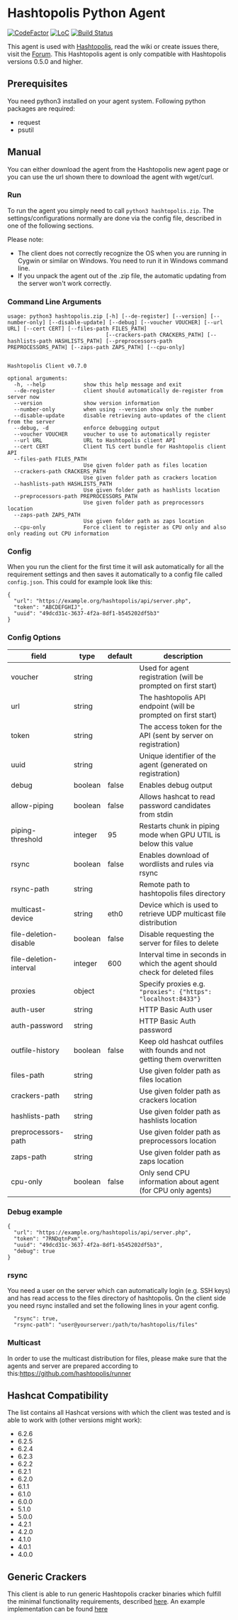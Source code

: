 # Hashtopolis Python Agent

[![CodeFactor](https://www.codefactor.io/repository/github/hashtopolis/agent-python/badge)](https://www.codefactor.io/repository/github/hashtopolis/agent-python)
[![LoC](https://tokei.rs/b1/github/hashtopolis/agent-python?category=code)](https://github.com/hashtopolis/agent-python)
[![Build Status](https://travis-ci.com/hashtopolis/agent-python.svg?branch=master)](https://travis-ci.com/hashtopolis/agent-python)

This agent is used with [Hashtopolis](https://github.com/hashtopolis/server), read the wiki or create issues there, visit the [Forum](https://hashtopolis.org).
This Hashtopolis agent is only compatible with Hashtopolis versions 0.5.0 and higher.

## Prerequisites

You need python3 installed on your agent system. 
Following python packages are required:

* request
* psutil

## Manual

You can either download the agent from the Hashtopolis new agent page or you can use the url shown there to download the agent with 
wget/curl.

### Run

To run the agent you simply need to call `python3 hashtopolis.zip`. The settings/configurations normally are done via the config file, described in one of the following sections.

Please note:
- The client does not correctly recognize the OS when you are running in Cygwin or similar on Windows. You need to run it in Windows command line.
- If you unpack the agent out of the .zip file, the automatic updating from the server won't work correctly.

### Command Line Arguments

```
usage: python3 hashtopolis.zip [-h] [--de-register] [--version] [--number-only] [--disable-update] [--debug] [--voucher VOUCHER] [--url URL] [--cert CERT] [--files-path FILES_PATH]
                               [--crackers-path CRACKERS_PATH] [--hashlists-path HASHLISTS_PATH] [--preprocessors-path PREPROCESSORS_PATH] [--zaps-path ZAPS_PATH] [--cpu-only]


Hashtopolis Client v0.7.0

optional arguments:
  -h, --help            show this help message and exit
  --de-register         client should automatically de-register from server now
  --version             show version information
  --number-only         when using --version show only the number
  --disable-update      disable retrieving auto-updates of the client from the server
  --debug, -d           enforce debugging output
  --voucher VOUCHER     voucher to use to automatically register
  --url URL             URL to Hashtopolis client API
  --cert CERT           Client TLS cert bundle for Hashtopolis client API
  --files-path FILES_PATH
                        Use given folder path as files location
  --crackers-path CRACKERS_PATH
                        Use given folder path as crackers location
  --hashlists-path HASHLISTS_PATH
                        Use given folder path as hashlists location
  --preprocessors-path PREPROCESSORS_PATH
                        Use given folder path as preprocessors location
  --zaps-path ZAPS_PATH
                        Use given folder path as zaps location
  --cpu-only            Force client to register as CPU only and also only reading out CPU information
```

### Config

When you run the client for the first time it will ask automatically for all the requirement settings and then saves it automatically to a config file called `config.json`. This could for example look like this:

```
{
  "url": "https://example.org/hashtopolis/api/server.php", 
  "token": "ABCDEFGHIJ", 
  "uuid": "49dcd31c-3637-4f2a-8df1-b545202df5b3"
}
```

### Config Options

| field                 | type    | default | description                                                                |
|-----------------------|---------|---------|----------------------------------------------------------------------------|
| voucher               | string  |         | Used for agent registration (will be prompted on first start)              |
| url                   | string  |         | The hashtopolis API endpoint (will be prompted on first start)             |
| token                 | string  |         | The access token for the API (sent by server on registration)              |
| uuid                  | string  |         | Unique identifier of the agent (generated on registration)                 |
| debug                 | boolean | false   | Enables debug output                                                       |
| allow-piping          | boolean | false   | Allows hashcat to read password candidates from stdin                      |
| piping-threshold      | integer | 95      | Restarts chunk in piping mode when GPU UTIL is below this value            |
| rsync                 | boolean | false   | Enables download of wordlists and rules via rsync                          |
| rsync-path            | string  |         | Remote path to hashtopolis files directory                                 |
| multicast-device      | string  | eth0    | Device which is used to retrieve UDP multicast file distribution           |
| file-deletion-disable | boolean | false   | Disable requesting the server for files to delete                          |
| file-deletion-interval| integer | 600     | Interval time in seconds in which the agent should check for deleted files |
| proxies               | object  |         | Specify proxies e.g. `"proxies": {"https": "localhost:8433"}`              |
| auth-user             | string  |         | HTTP Basic Auth user                                                       |
| auth-password         | string  |         | HTTP Basic Auth password                                                   |
| outfile-history       | boolean | false   | Keep old hashcat outfiles with founds and not getting them overwritten     |
| files-path            | string  |         | Use given folder path as files location                                    |
| crackers-path         | string  |         | Use given folder path as crackers location                                 |
| hashlists-path        | string  |         | Use given folder path as hashlists location                                |
| preprocessors-path    | string  |         | Use given folder path as preprocessors location                            |
| zaps-path             | string  |         | Use given folder path as zaps location                                     |
| cpu-only              | boolean | false   | Only send CPU information about agent (for CPU only agents)                |

### Debug example

```
{
  "url": "https://example.org/hashtopolis/api/server.php", 
  "token": "7RNDqtnPxm",
  "uuid": "49dcd31c-3637-4f2a-8df1-b545202df5b3",
  "debug": true
}
```

### rsync

You need a user on the server which can automatically login (e.g. SSH keys) and has read access to the files directory of hashtopolis. On the client side you need rsync installed and set the following lines in your agent config.

```
  "rsync": true,
  "rsync-path": "user@yourserver:/path/to/hashtopolis/files"
```

### Multicast

In order to use the multicast distribution for files, please make sure that the agents and server are prepared according to this:https://github.com/hashtopolis/runner

## Hashcat Compatibility

The list contains all Hashcat versions with which the client was tested and is able to work with (other versions might work):

* 6.2.6
* 6.2.5
* 6.2.4
* 6.2.3
* 6.2.2
* 6.2.1
* 6.2.0
* 6.1.1
* 6.1.0
* 6.0.0
* 5.1.0
* 5.0.0
* 4.2.1
* 4.2.0
* 4.1.0
* 4.0.1
* 4.0.0

## Generic Crackers

This client is able to run generic Hashtopolis cracker binaries which fulfill the minimal functionality requirements, described [here](https://github.com/s3inlc/hashtopolis/tree/master/doc/README.md). An example implementation can be found [here](https://github.com/hashtopolis/generic-cracker)
